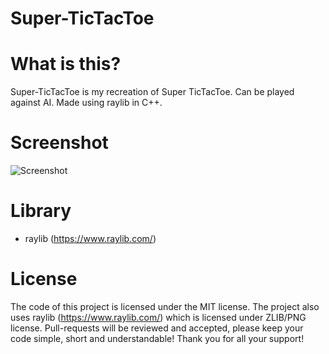 # Super-TicTacToe
# What is this?
Super-TicTacToe is my recreation of Super TicTacToe. Can be played against AI. Made using raylib in C++.

# Screenshot
![Screenshot](https://github.com/user-attachments/assets/25a28b8f-137f-4a14-aa04-0b240d5d4c14)

# Library
- raylib (https://www.raylib.com/)

# License
The code of this project is licensed under the MIT license.
The project also uses raylib (https://www.raylib.com/) which is licensed under ZLIB/PNG license.
Pull-requests will be reviewed and accepted, please keep your code simple, short and understandable! Thank you for all your support!
